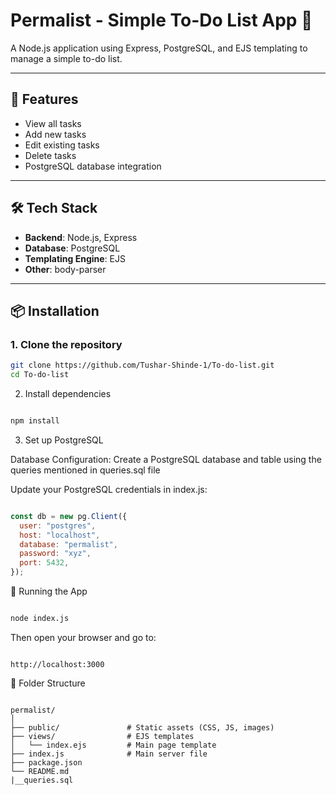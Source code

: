 # Permalist - Simple To-Do List App 📝

A Node.js application using Express, PostgreSQL, and EJS templating to manage a simple to-do list.

---

## 🚀 Features

- View all tasks
- Add new tasks
- Edit existing tasks
- Delete tasks
- PostgreSQL database integration

---

## 🛠️ Tech Stack

- **Backend**: Node.js, Express
- **Database**: PostgreSQL
- **Templating Engine**: EJS
- **Other**: body-parser

---

## 📦 Installation

### 1. Clone the repository

```bash
git clone https://github.com/Tushar-Shinde-1/To-do-list.git
cd To-do-list
```


2. Install dependencies
```bash

npm install
```


3. Set up PostgreSQL
   
Database Configuration:
Create a PostgreSQL database and table using the queries mentioned in queries.sql file



Update your PostgreSQL credentials in index.js:

```js

const db = new pg.Client({
  user: "postgres",
  host: "localhost",
  database: "permalist",
  password: "xyz",
  port: 5432,
});
```


🚴 Running the App
```bash

node index.js
```
Then open your browser and go to:

```arduino

http://localhost:3000
```

📁 Folder Structure
```pgsql

permalist/
│
├── public/               # Static assets (CSS, JS, images)
├── views/                # EJS templates
│   └── index.ejs         # Main page template
├── index.js              # Main server file
├── package.json
└── README.md
|__queries.sql

```

